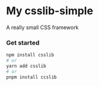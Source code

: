 # My csslib-simple

A really small CSS framework

### Get started

```bash
npm install csslib
# or
yarn add csslib
# or 
pnpm install ccslib
```

